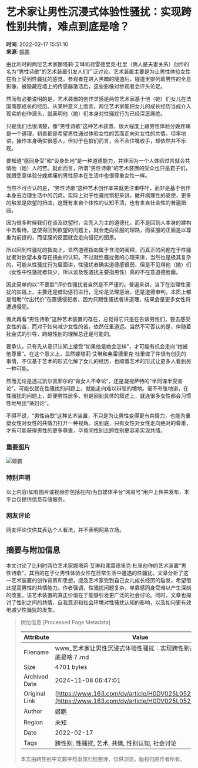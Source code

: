 # 艺术家让男性沉浸式体验性骚扰：实现跨性别共情，难点到底是啥？

**时间**: 2022-02-17 15:51:10  
**来源**: [姬鹏](https://www.163.com/dy/media/T1423537663626.html)

由比利时的两位艺术家娜塔莉·艾琳和弗雷德里克·杜里（俩人是夫妻关系）创作的名为“男性诗歌”的艺术装置引发人们广泛讨论。艺术装置主要是为让男性体验女性在街上受到性骚扰的感觉，参观者在进入黑暗的隧道后，隧道里排列着男性的全息影像，被隐藏在墙上的传感器激活后，这些影像对参观者会评头论足。

然而有必要说明的是，艺术装置的创作灵感是两位艺术家基于他（她）们女儿在法国南部成长的经历。从某种意义上而言，两位艺术家能把女儿的成长经历当成介入现实的创作源头，就表明他（她）们本身对性骚扰行为已经深恶痛绝。

只是我们也很清楚，像“男性诗歌”这种艺术装置，很大程度上跟男性体验分娩疼痛是一个道理，初衷都是希望男性通过体验女性的苦而走向对女性的共情。坦率地讲，操作本身确实很感人，但对于色狼们而言，会不会住嘴收手，却依然并不乐观。

要知道“感同身受”和“设身处地”是一种道德能力，并非因为一个人体验过苦就会共情他（她）人的苦。就此而言，所谓“男性诗歌”的艺术装置的受众也只是君子们，就跟愿意体验分娩疼痛的男性原本在生活中也很尊重女性一样。

当然不可否认的是，“男性诗歌”这种艺术创作本来就更注重呼吁，而非是基于创作本身去治理生活中的沉疴。实际上对于性骚扰惯犯来讲，撇开病理性的驱使，更多的触发是欲望的扭曲，这既有来自个体性的认知不清，也有来自社会性的普遍扭曲。

因为很多时候我们在谈及欲望时，会先入为主的道德化，而不是回到人本身的建构中去看待。这使得回到欲望的问题上，就会走向征服的理路，而征服的正面是以尊重为前提的，而征服的反面就会走向侵犯的图景。

所以回到性骚扰的指向上，显然道德指向属于含混的阐释，而真正的问题在于性骚扰者对欲望本身存在扭曲的认知。不过就性骚扰者的心理来讲，当然也是极其复杂的。可能从性骚扰行为层面讲，性骚扰者确实道德感很弱，但是不见得他（她）们（女性中性骚扰者较少，所以谈及性骚扰主要指男性）真的不在意道德脸面。

因此简单的以“不要脸”评价性骚扰者自然是不严谨的。普遍来讲，当下在治理性骚扰的实践上，主要还是借助惩罚进行，无论是法理惩治，还是道德审判，本质上都是借助“付出代价”在震慑侵犯者，因为只跟性骚扰者讲道理，结果会是更多女性将遭遇侵犯。

循此再看“男性诗歌”这种艺术装置的存在，总觉得它只是在告诉男性们，要去感受女性的苦，而对于如何减少女性的苦，依然任重道远。当然不可否认的是，伴随着社会式的引导，跨越性别的理解总还是可能的。

要承认，只有先从意识认知上接受“如果他是她会怎样”，才可能有机会走向“她被他尊重”。在这个意义上，显然娜塔莉·艾琳和弗雷德里克·杜里做了件很有创见的事情，不仅基于艺术的形式化解了女儿的经历，也顺着艺术的形式让更多人看到另一种可能。

然而无论是透过凯尔凯郭尔的“做女人不幸论”，还是凝视萨特的“半同谋半受害论”。可能仅就在性骚扰的问题上，就能走向难以辩驳的境地。毫不夸张地讲，在性骚扰的问题上，即便男性居多，但是回到具体的叙述上，就连很多女性都会习惯性地甩出“荡妇论”。

不得不说，“男性诗歌”这种艺术装置，不只是为让男性变得更有共情力，也能为重塑女性对女性的共情力打开一种视角。说到底，只有女性对女性走向绝对的尊重，才有可能获得男性的更多尊重，毕竟同性别比跨性别更容易实现共情。

### 重要图片
![姬鹏](https://nimg.ws.126.net/?url=http://dingyue.ws.126.net/EZ0F=mqNzgtE6tw3Ldjsc4aR8t58aC1GiTLOeNzIaH0hE1509388159757.jpeg&thumbnail=160y160&quality=80&type=jpg)

### 特别声明
以上内容(如有图片或视频亦包括在内)为自媒体平台“网易号”用户上传并发布，本平台仅提供信息存储服务。

### 网友评论
网友评论仅供其表达个人看法，并不表明网易立场。

## 摘要与附加信息

<!-- tcd_abstract -->
本文讨论了比利时两位艺术家娜塔莉·艾琳和弗雷德里克·杜里创作的艺术装置“男性诗歌”，其目的在于让男性体验女性在日常生活中遭遇的性骚扰。文章分析了这一艺术装置的创作背景和思想，提及艺术家受到自己女儿成长经历的启发，希望借此提高男性的共情能力。作者强调，性骚扰问题复杂，单靠感同身受难以产生深刻的改变，该艺术装置的真正价值在于能够引发更广泛的社会讨论。同时，文章也探讨了性别之间的共情，自我意识和社会环境对性骚扰认知的影响，以及如何更有效地减少性骚扰的发生。
<!-- tcd_abstract_end -->

> 附加信息 [Processed Page Metadata]
>
> | Attribute       | Value                                  |
> |-----------------|----------------------------------------|
> | Filename        | www_艺术家让男性沉浸式体验性骚扰：实现跨性别共情，难点到底是啥？.md                             |
> | Size            | 4701 bytes                           |
> | Archived Date   | 2024-11-08 06:47:01                             |
> | Original Link   | [https://www.163.com/dy/article/H0DV025L052182JV.html](https://www.163.com/dy/article/H0DV025L052182JV.html)                       |
> | Author          | 姬鹏                               |
> | Region          | 未知                               |
> | Date            | 2022-02-17                                 |
> | Tags            | 跨性别, 性骚扰, 艺术, 共情, 性别认知, 社会讨论                                 |
>
> 本文由跨性别中文数字档案馆归档整理，仅供浏览。版权归原作者所有。
>